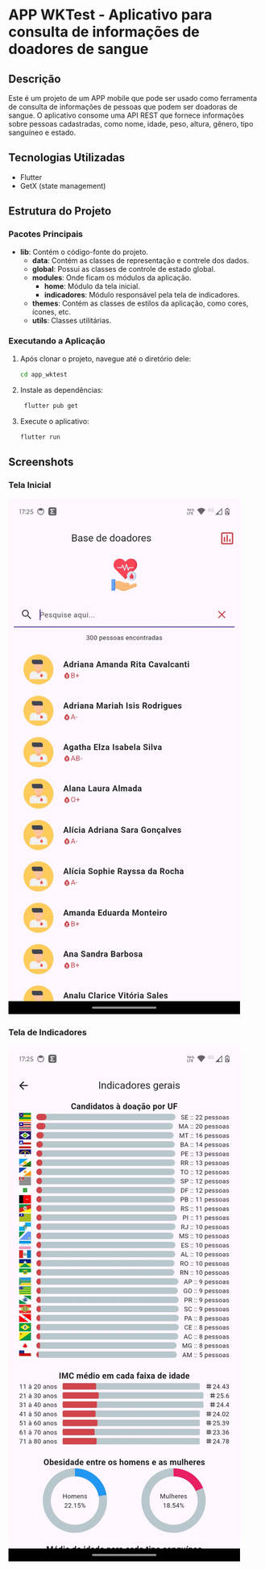 # APP WKTest - Aplicativo para consulta de informações de doadores de sangue

## Descrição

Este é um projeto de um APP mobile que pode ser usado como ferramenta de consulta de informações de pessoas que podem ser doadoras de sangue. O aplicativo consome uma API REST que fornece informações sobre pessoas cadastradas, como nome, idade, peso, altura, gênero, tipo sanguíneo e estado.

## Tecnologias Utilizadas

- Flutter
- GetX (state management)

## Estrutura do Projeto

### Pacotes Principais

- **lib**: Contém o código-fonte do projeto.
  - **data**: Contém as classes de representação e contrele dos dados.
  - **global**: Possui as classes de controle de estado global.
  - **modules**: Onde ficam os módulos da aplicação.
    - **home**: Módulo da tela inicial.
    - **indicadores**: Módulo responsável pela tela de indicadores.
  - **themes**: Contém as classes de estilos da aplicação, como cores, ícones, etc.
  - **utils**: Classes utilitárias.

### Executando a Aplicação

1. Após clonar o projeto, navegue até o diretório dele:
   ```bash
   cd app_wktest
   ```
2. Instale as dependências:
   ```bash
    flutter pub get
   ```
3. Execute o aplicativo:
   ```bash
   flutter run
   ```

## Screenshots

### Tela Inicial
![Tela Inicial](screenshots/home.jpeg)

### Tela de Indicadores
![Tela de Indicadores](screenshots/indicadores.jpeg)